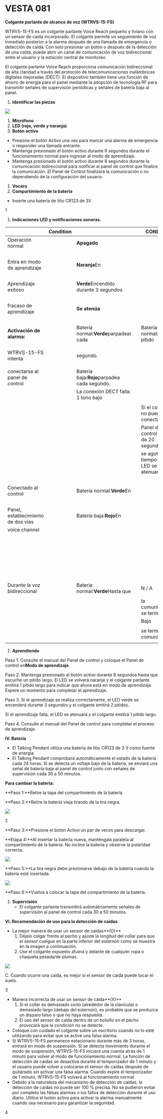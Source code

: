 # VESTA 081

**Colgante parlante de alcance de voz (WTRVS-15-FS)**

WTRVS-15-FS es un colgante parlante Voice Reach pequeño y liviano con un sensor de caída incorporado. El colgante permite un seguimiento de voz inmediato posterior a la alarma después de una llamada de emergencia o detección de caída. Con solo presionar un botón o después de la detección de una caída, puede abrir un canal de comunicación de voz bidireccional entre el usuario y la estación central de monitoreo.

El colgante parlante Voice Reach proporciona comunicación bidireccional de alta claridad a través del protocolo de telecomunicaciones inalámbricas digitales mejoradas (DECT). El dispositivo también tiene una función de ahorro de energía para el panel mediante la adopción de tecnología RF para transmitir señales de supervisión periódicas y señales de batería baja al panel.

1.  **Identificar las piezas**

![](<.gitbook/assets/0 (45).jpeg>)

1.  **Micrófono**
2.  **LED (rojo, verde y naranja)**
3.  **Botón activo**

-   Presione el botón Activo una vez para marcar una alarma de emergencia o responder una llamada entrante.
-   Mantenga presionado el botón activo durante 8 segundos durante el funcionamiento normal para ingresar al modo de aprendizaje.
-   Mantenga presionado el botón activo durante 8 segundos durante la comunicación bidireccional para notificar al panel de control que finalice la comunicación. El Panel de Control finalizará la comunicación o no dependiendo de la configuración del usuario.

1.  **Vocero**
2.  **Compartimiento de la batería**

-   Inserte una batería de litio CR123 de 3V

1

1.  **Indicaciones LED y notificaciones sonoras.**

|                                    | **Condition** |                                             |   | **CONDUJO**                              |              |                                 |          |                      |       |   |   |                         |   |   | **Sonido**                 |              |   |   |   |   |   |   |
| ---------------------------------- | ------------- | ------------------------------------------- | - | ---------------------------------------- | ------------ | ------------------------------- | -------- | -------------------- | ----- | - | - | ----------------------- | - | - | -------------------------- | ------------ | - | - | - | - | - | - |
| Operación normal                   |               | **Apagado**                                 |   |                                          |              |                                 |          |                      |       |   |   | N / A                   |   |   |                            |              |   |   |   |   |   |   |
|                                    |               |                                             |   |                                          |              |                                 |          |                      |       |   |   |                         |   |   |                            |              |   |   |   |   |   |   |
| Entra en modo de aprendizaje       |               | **Naranja**En                               |   |                                          |              |                                 |          | Emite 1 pitido largo |       |   |   |                         |   |   |                            |              |   |   |   |   |   |   |
|                                    |               |                                             |   |                                          |              |                                 |          |                      |       |   |   |                         |   |   |                            |              |   |   |   |   |   |   |
| Aprendizaje exitoso                |               | **Verde**Encendido durante 3 segundos       |   |                                          |              | Emite 2 pitidos                 |          |                      |       |   |   |                         |   |   |                            |              |   |   |   |   |   |   |
|                                    |               |                                             |   |                                          |              |                                 |          |                      |       |   |   |                         |   |   |                            |              |   |   |   |   |   |   |
| fracaso de aprendizaje             |               | **Se atenúa**                               |   |                                          |              |                                 |          |                      |       |   |   | Emite 1 pitido largo    |   |   |                            |              |   |   |   |   |   |   |
|                                    |               |                                             |   |                                          |              |                                 |          |                      |       |   |   |                         |   |   |                            |              |   |   |   |   |   |   |
| **Activación de alarma:**          |               | Batería normal:**Verde**parpadear cada      |   | Batería normal: 1 pitido                 |              |                                 |          |                      |       |   |   |                         |   |   |                            |              |   |   |   |   |   |   |
|                                    |               |                                             |   |                                          |              |                                 |          |                      |       |   |   |                         |   |   |                            |              |   |   |   |   |   |   |
| WTRVS-15-FS intenta                |               | segundo.                                    |   |                                          |              |                                 |          |                      |       |   |   | Batería baja: 3 pitidos |   |   |                            |              |   |   |   |   |   |   |
|                                    |               |                                             |   |                                          |              |                                 |          |                      |       |   |   |                         |   |   |                            |              |   |   |   |   |   |   |
| conectarse al panel de control     |               | Batería baja:**Rojo**parpadea cada segundo. |   |                                          |              |                                 |          |                      |       |   |   |                         |   |   |                            |              |   |   |   |   |   |   |
|                                    |               | La conexión DECT falla: 1 tono bajo         |   |                                          |              |                                 |          |                      |       |   |   |                         |   |   |                            |              |   |   |   |   |   |   |
|                                    |               |                                             |   |                                          |              |                                 |          |                      |       |   |   |                         |   |   |                            |              |   |   |   |   |   |   |
|                                    |               |                                             |   | Si el colgante no puede conectarse al    |              | bip.                            |          |                      |       |   |   |                         |   |   |                            |              |   |   |   |   |   |   |
|                                    |               |                                             |   | Panel de control dentro de 20 segundos,  |              |                                 |          |                      |       |   |   |                         |   |   |                            |              |   |   |   |   |   |   |
|                                    |               |                                             |   | se agota el tiempo y el LED se atenuará. |              |                                 |          |                      |       |   |   |                         |   |   |                            |              |   |   |   |   |   |   |
|                                    |               |                                             |   |                                          |              |                                 |          |                      |       |   |   |                         |   |   |                            |              |   |   |   |   |   |   |
| Conectado al control               |               | Batería normal:**Verde**En                  |   |                                          |              | Batería Normal: 1 pitido cuando |          |                      |       |   |   |                         |   |   |                            |              |   |   |   |   |   |   |
|                                    |               |                                             |   |                                          |              |                                 |          |                      |       |   |   |                         |   |   |                            |              |   |   |   |   |   |   |
| Panel, establecimiento de dos vías |               | Batería baja:**Rojo**En                     |   |                                          |              | Voz bidireccional               | canalis  |                      |       |   |   |                         |   |   |                            |              |   |   |   |   |   |   |
| voice channel                      |               |                                             |   |                                          | establecido. |                                 |          |                      |       |   |   |                         |   |   |                            |              |   |   |   |   |   |   |
|                                    |               |                                             |   |                                          |              |                                 |          |                      |       |   |   |                         |   |   |                            |              |   |   |   |   |   |   |
|                                    |               |                                             |   |                                          |              |                                 |          |                      |       |   |   |                         |   |   | Batería baja: 2            | suena cuando |   |   |   |   |   |   |
|                                    |               |                                             |   |                                          |              |                                 |          |                      |       |   |   |                         |   |   |                            |              |   |   |   |   |   |   |
|                                    |               |                                             |   |                                          |              |                                 |          |                      |       |   |   |                         |   |   | Canal de voz bidireccional |              |   |   |   |   |   |   |
|                                    |               |                                             |   |                                          |              |                                 |          |                      |       |   |   |                         |   |   | establecido.               |              |   |   |   |   |   |   |
|                                    |               |                                             |   |                                          |              |                                 |          |                      |       |   |   |                         |   |   |                            |              |   |   |   |   |   |   |
| Durante la voz bidireccional       |               | Batería normal:**Verde**Hasta que           |   | N / A                                    |              |                                 |          |                      |       |   |   |                         |   |   |                            |              |   |   |   |   |   |   |
|                                    |               |                                             |   |                                          |              |                                 |          |                      |       |   |   |                         |   |   |                            |              |   |   |   |   |   |   |
|                                    |               |                                             |   | la comunicación se termina               |              |                                 |          |                      |       |   |   |                         |   |   |                            |              |   |   |   |   |   |   |
|                                    |               |                                             |   | Bajo                                     | Batería:     |                                 | **Rojo** | En                   | hasta |   |   |                         |   |   |                            |              |   |   |   |   |   |   |
|                                    |               |                                             |   |                                          |              |                                 |          |                      |       |   |   |                         |   |   |                            |              |   |   |   |   |   |   |
|                                    |               |                                             |   | se termina la comunicación.              |              |                                 |          |                      |       |   |   |                         |   |   |                            |              |   |   |   |   |   |   |
|                                    |               |                                             |   |                                          |              |                                 |          |                      |       |   |   |                         |   |   |                            |              |   |   |   |   |   |   |

1.  **Aprendiendo**

Paso 1. Consulte el manual del Panel de control y coloque el Panel de control en**Modo de aprendizaje**.

Paso 2. Mantenga presionado el botón activo durante 8 segundos hasta que escuche un pitido largo. El LED se volverá naranja y el colgante parlante emitirá 1 pitido largo para indicar que ahora está en modo de aprendizaje. Espere un momento para completar el aprendizaje.

Paso 3. Si el aprendizaje se realiza correctamente, el LED verde se encenderá durante 3 segundos y el colgante emitirá 2 pitidos.

Si el aprendizaje falla, el LED se atenuará y el colgante emitirá 1 pitido largo.

Paso 4. Consulte el manual del Panel de control para completar el proceso de aprendizaje.

**IV. Batería**

-   El Talking Pendant utiliza una batería de litio CR123 de 3 V como fuente de energía.
-   El Talking Pendant comprobará automáticamente el estado de la batería cada 24 horas. Si se detecta un voltaje bajo de la batería, se enviará una señal de batería baja al panel de control junto con señales de supervisión cada 30 a 50 minutos.

**Para cambiar la batería:**

**Paso 1:**Retire la tapa del compartimiento de la batería.

**Paso 2:**Retire la batería vieja tirando de la tira negra.

![](<.gitbook/assets/1 (42).png>)

2

**Paso 3:**Presione el botón Activo un par de veces para descargar.

**Etapa 4:**Al insertar la batería nueva, manténgala paralela al compartimiento de la batería. No incline la batería y observe la polaridad correcta.

![](<.gitbook/assets/2 (50).png>)

**Paso 5:**La tira negra debe presionarse debajo de la batería cuando la batería esté insertada.

![](<.gitbook/assets/3 (48).png>)

**Paso 6:**Vuelva a colocar la tapa del compartimiento de la batería.

1.  **Supervisión**
    -   El colgante parlante transmitirá automáticamente señales de supervisión al panel de control cada 30 a 50 minutos.

**VI. Recomendación de uso para la detección de caídas**

-   La mejor manera de usar un sensor de caídas**(O)**
    1.  Déjelo colgar frente al pecho y ajuste la longitud del collar para que el sensor cuelgue en la parte inferior del esternón como se muestra en la imagen a continuación.
    2.  Use el colgante expuesto afuera y delante de cualquier ropa o chaqueta pesada/de plumas.

![](<.gitbook/assets/4 (32).jpeg>)

C. Cuando ocurre una caída, es mejor si el sensor de caída puede tocar el suelo.

3

-   Manera incorrecta de usar un sensor de caída**(X)**
    1.  Si el collar es demasiado corto (alrededor de la clavícula) o demasiado largo (debajo del esternón), es probable que se produzca un disparo falso o que no haya respuesta.
    2.  El uso del sensor de caída dentro de un bolsillo en el pecho provocará que la condición no se detecte.
-   Coloque con cuidado el colgante sobre un escritorio cuando no lo esté utilizando para evitar que se active una falsa alarma.
-   Si WTRVS-15-FS permanece estacionario durante más de 3 horas, entrará en modo de suspensión. Si se detecta movimiento durante el modo de suspensión, WTRVS-15-FS iniciará una cuenta atrás de 1 minuto para volver al modo de funcionamiento normal. La función de detección de caídas se desactiva durante el temporizador de 1 minuto y el usuario puede volver a colocarse el sensor de caídas después de quitárselo sin activar una falsa alarma. Cuando expire el temporizador de 1 minuto, WTRVS-15-FS volverá al funcionamiento normal.
-   Debido a la naturaleza del mecanismo de detección de caídas, la detección de caídas no puede ser 100 % precisa. No se pudieron evitar por completo las falsas alarmas o los fallos de detección durante el uso diario. Utilice el botón activo para activar la alarma manualmente cuando sea necesario para garantizar la seguridad.

4
